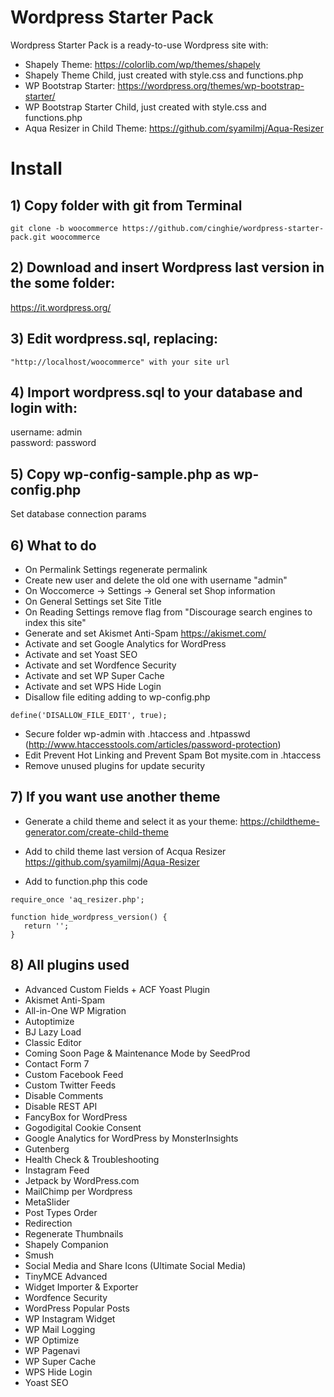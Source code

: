 # Wordpress Starter Pack
Wordpress Starter Pack is a ready-to-use Wordpress site with:

- Shapely Theme: https://colorlib.com/wp/themes/shapely
- Shapely Theme Child, just created with style.css and functions.php
- WP Bootstrap Starter: https://wordpress.org/themes/wp-bootstrap-starter/
- WP Bootstrap Starter Child, just created with style.css and functions.php
- Aqua Resizer in Child Theme: https://github.com/syamilmj/Aqua-Resizer

# Install

## 1) Copy folder with git from Terminal

```
git clone -b woocommerce https://github.com/cinghie/wordpress-starter-pack.git woocommerce
```

## 2) Download and insert Wordpress last version in the some folder:

https://it.wordpress.org/

## 3) Edit wordpress.sql, replacing:

```
"http://localhost/woocommerce" with your site url
```

## 4) Import wordpress.sql to your database and login with:

username: admin  
password: password

## 5) Copy wp-config-sample.php as wp-config.php  

Set database connection params

## 6) What to do

 - On Permalink Settings regenerate permalink  
 - Create new user and delete the old one with username "admin"  
 - On Woccomerce -> Settings -> General set Shop information
 - On General Settings set Site Title  
 - On Reading Settings remove flag from "Discourage search engines to index this site"  
 - Generate and set Akismet Anti-Spam https://akismet.com/  
 - Activate and set Google Analytics for WordPress  
 - Activate and set Yoast SEO 
 - Activate and set Wordfence Security  
 - Activate and set WP Super Cache
 - Activate and set WPS Hide Login
 - Disallow file editing adding to wp-config.php
 ```
 define('DISALLOW_FILE_EDIT', true);
 ```
 - Secure folder wp-admin with .htaccess and .htpasswd (http://www.htaccesstools.com/articles/password-protection)
 - Edit Prevent Hot Linking and Prevent Spam Bot mysite.com in .htaccess
 - Remove unused plugins for update security   
 
## 7) If you want use another theme 

 - Generate a child theme and select it as your theme:  https://childtheme-generator.com/create-child-theme  

 - Add to child theme last version of Acqua Resizer  https://github.com/syamilmj/Aqua-Resizer  
 
 - Add to function.php this code  
 
 ```
require_once 'aq_resizer.php';

function hide_wordpress_version() {
	return '';
}
 ```
 
## 8) All plugins used

 - Advanced Custom Fields + ACF Yoast Plugin  
 - Akismet Anti-Spam  
 - All-in-One WP Migration  
 - Autoptimize  
 - BJ Lazy Load  
 - Classic Editor  
 - Coming Soon Page & Maintenance Mode by SeedProd 
 - Contact Form 7   
 - Custom Facebook Feed  
 - Custom Twitter Feeds  
 - Disable Comments  
 - Disable REST API  
 - FancyBox for WordPress  
 - Gogodigital Cookie Consent   
 - Google Analytics for WordPress by MonsterInsights  
 - Gutenberg  
 - Health Check & Troubleshooting  
 - Instagram Feed  
 - Jetpack by WordPress.com  
 - MailChimp per Wordpress  
 - MetaSlider  
 - Post Types Order  
 - Redirection  
 - Regenerate Thumbnails  
 - Shapely Companion  
 - Smush  
 - Social Media and Share Icons (Ultimate Social Media)  
 - TinyMCE Advanced  
 - Widget Importer & Exporter  
 - Wordfence Security  
 - WordPress Popular Posts  
 - WP Instagram Widget  
 - WP Mail Logging  
 - WP Optimize  
 - WP Pagenavi  
 - WP Super Cache  
 - WPS Hide Login  
 - Yoast SEO  